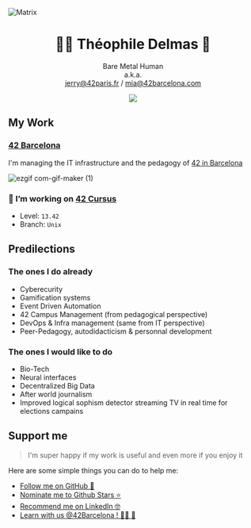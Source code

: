 ![Matrix](https://i.pinimg.com/originals/b4/e3/71/b4e371619042d1e80918d09904e90f7d.gif)

<h1 align='center'>
🧑‍💻 Théophile Delmas 🚀
</h1>

<p align='center'>
  Bare Metal Human</br>
  a.k.a.</br>
  <a href="mailto:jerry@42paris.fr">jerry@42paris.fr</a> / <a href="mailto:mia@42barcelona.com">mia@42barcelona.com</a>
</p>

<p align='center'>  
  <a href="https://www.linkedin.com/in/théophile-delmas-92275b16b">
    <img src="https://img.shields.io/badge/linkedin-%230077B5.svg?&style=for-the-badge&logo=linkedin&logoColor=white" />
  </a>
</p>

## My Work

### [42 Barcelona](https://github.com/42Barcelona)

I'm managing the IT infrastructure and the pedagogy of [42 in Barcelona](https://github.com/42Barcelona)

![ezgif com-gif-maker (1)](https://user-images.githubusercontent.com/49293011/184696364-ed63db8f-be70-4ab2-a116-447432bdc0e2.gif)


### 🔭 I’m working on [42 Cursus](https://42.fr/)
- Level: `13.42`
- Branch: `Unix`

## Predilections

### The ones I do already
- Cyberecurity
- Gamification systems
- Event Driven Automation
- 42 Campus Management (from pedagogical perspective)
- DevOps & Infra management (same from IT perspective)
- Peer-Pedagogy, autodidacticism & personnal development

### The ones I would like to do
- Bio-Tech
- Neural interfaces
- Decentralized Big Data
- After world journalism
- Improved logical sophism detector streaming TV in real time for elections campains

## Support me
> I'm super happy if my work is useful and even more if you enjoy it

Here are some simple things you can do to help me:
- [Follow me on GitHub 🚀](https://github.com/thdelmas)
- <a href='https://stars.github.com/nominate/'>Nominate me to Github Stars ⭐</a>
- [Recommend me on LinkedIn 🤓](https://www.linkedin.com/in/th%C3%A9ophile-delmas-92275b16b/)
- [Learn with us @42Barcelona ! 🧑‍💻 🌴](https://candidatura.42barcelona.com/)
